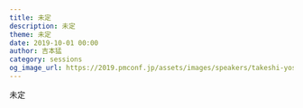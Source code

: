 ```yaml
---
title: 未定
description: 未定
theme: 未定
date: 2019-10-01 00:00
author: 吉本猛
category: sessions
og_image_url: https://2019.pmconf.jp/assets/images/speakers/takeshi-yoshimoto.jpg
---
```

未定
